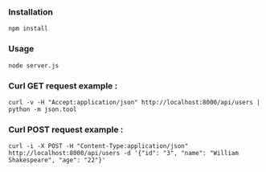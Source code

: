 ### Installation

```
npm install
```

### Usage

```
node server.js
```

### Curl GET request example :

```
curl -v -H "Accept:application/json" http://localhost:8000/api/users | python -m json.tool
```

### Curl POST request example :

```
curl -i -X POST -H "Content-Type:application/json" http://localhost:8000/api/users -d '{"id": "3", "name": "William Shakespeare", "age": "22"}'
```
